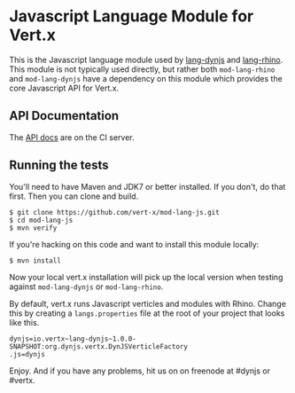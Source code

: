 # Javascript Language Module for Vert.x

This is the Javascript language module used by 
[lang-dynjs](https://github.com/vert-x/mod-lang-dynjs) and
[lang-rhino](https://github.com/vert-x/mod-lang-rhino). 
This module is not typically used directly, but rather both `mod-lang-rhino`
and `mod-lang-dynjs` have a dependency on this module which provides
the core Javascript API for Vert.x.

## API Documentation

The [API docs](https://projectodd.ci.cloudbees.com/view/DynJS/job/mod-lang-js/lastSuccessfulBuild/artifact/target/docs/index.html)
are on the CI server.

## Running the tests

You'll need to have Maven and JDK7 or better installed. If you don't, do that
first. Then you can clone and build.

    $ git clone https://github.com/vert-x/mod-lang-js.git
    $ cd mod-lang-js
    $ mvn verify

If you're hacking on this code and want to install this module locally:

    $ mvn install

Now your local vert.x installation will pick up the local version when
testing against `mod-lang-dynjs` or `mod-lang-rhino`.

By default, vert.x runs Javascript verticles and modules with Rhino. Change
this by creating a `langs.properties` file at the root of your project that
looks like this.

    dynjs=io.vertx~lang-dynjs~1.0.0-SNAPSHOT:org.dynjs.vertx.DynJSVerticleFactory
    .js=dynjs

Enjoy. And if you have any problems, hit us on on freenode at #dynjs or #vertx.
